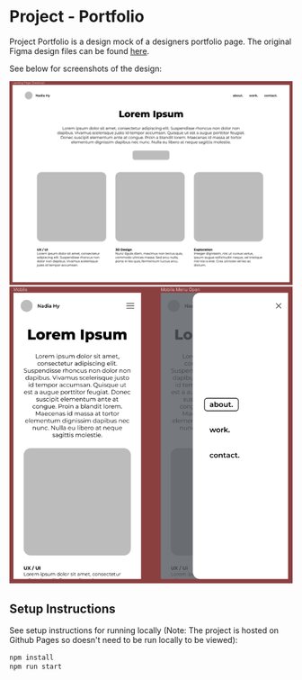 # Project - Portfolio

Project Portfolio is a design mock of a designers portfolio page. The original Figma design files can be found [here](https://www.figma.com/file/swG8NjFFszPmdjD6zoMKhY/Project-1).

See below for screenshots of the design:

![A screenshot of the desktop design of the project](./docs/hero-desktop.png)
![A screenshot of the mobile design of the project](./docs/hero-mobile.png)

## Setup Instructions

See setup instructions for running locally (Note: The project is hosted on Github Pages so doesn't need to be run locally to be viewed):

```
npm install
npm run start
```

